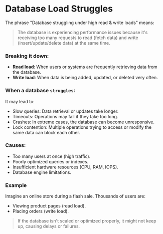 # Database Load Struggles

The phrase "Database struggling under high read & write loads" means:

> The database is experiencing performance issues because it's receiving too many requests to read (fetch data) and write (insert/update/delete data) at the same time.

### Breaking it down:
* <b>Read load</b>: When users or systems are frequently retrieving data from the database.
* <b>Write load</b>: When data is being added, updated, or deleted very often.

### When a database `struggles`:
It may lead to:
* Slow queries: Data retrieval or updates take longer.
* Timeouts: Operations may fail if they take too long.
* Crashes: In extreme cases, the database can become unresponsive.
* Lock contention: Multiple operations trying to access or modify the same data can block each other.

### Causes:
* Too many users at once (high traffic).
* Poorly optimized queries or indexes.
* Insufficient hardware resources (CPU, RAM, IOPS).
* Database engine limitations.

### Example 
Imagine an online store during a flash sale. Thousands of users are:
* Viewing product pages (read load).
* Placing orders (write load).

> If the database isn't scaled or optimized properly, it might not keep up, causing delays or failures.

